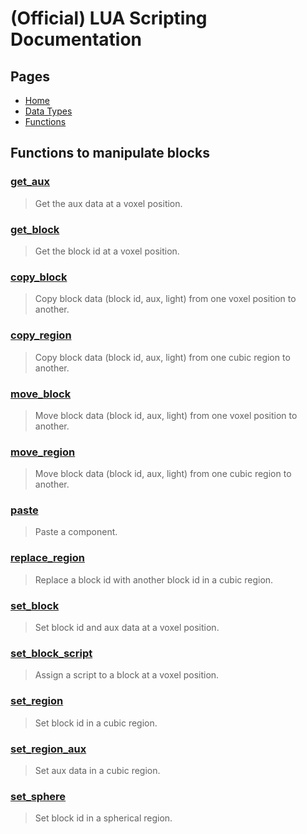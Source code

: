 
# (Official) LUA Scripting Documentation

## Pages

- [Home](../../index)
- [Data Types](../data-types)
- [Functions](../functions)

## Functions to manipulate blocks

### [get_aux](blocks/get_aux)

> Get the aux data at a voxel position.

### [get_block](blocks/get_block)

> Get the block id at a voxel position.

### [copy_block](blocks/copy_block)

> Copy block data (block id, aux, light) from one voxel position to another.

### [copy_region](blocks/copy_region)

> Copy block data (block id, aux, light) from one cubic region to another.

### [move_block](blocks/move_block)

> Move block data (block id, aux, light) from one voxel position to another.

### [move_region](blocks/move_region)

> Move block data (block id, aux, light) from one cubic region to another.

### [paste](blocks/paste)

> Paste a component.

### [replace_region](blocks/replace_region)

> Replace a block id with another block id in a cubic region.

### [set_block](blocks/set_block)

> Set block id and aux data at a voxel position.

### [set_block_script](blocks/set_block_script)

> Assign a script to a block at a voxel position.

### [set_region](blocks/set_region)

> Set block id in a cubic region.

### [set_region_aux](blocks/set_region_aux)

> Set aux data in a cubic region.

### [set_sphere](blocks/set_sphere)

> Set block id in a spherical region.
